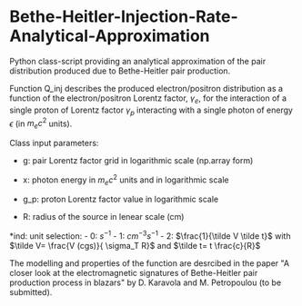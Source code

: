 # Bethe-Heitler-Injection-Rate-Analytical-Approximation
Python class-script providing an analytical approximation of the pair distribution produced due to Bethe-Heitler pair production.

Function Q_inj describes the produced electron/positron distribution as a function of the electron/positron Lorentz factor, $\gamma_e$, for the interaction of a single proton of Lorentz factor $\gamma_p$
interacting with a single photon of energy $\epsilon$ (in $m_e c^2$ units). 

Class input parameters:
 * g: pair Lorentz factor grid in logarithmic scale (np.array form)

 * x: photon energy in $m_e c^2$ units and in logarithmic scale 

 * g_p: proton Lorentz factor value in logarithmic scale

 * R: radius of the source in lenear scale (cm)

 *ind: unit selection:
       - 0: $s^{-1}$
       - 1: $cm^{-3} s^{-1}$
       - 2: $\frac{1}{\tilde V \tilde t}$ with $\tilde V= \frac{V (cgs)}{ \sigma_T R}$ and $\tilde t= t \frac{c}{R}$

The modelling and properties of the function are desrcibed in the paper "A closer look at the electromagnetic signatures of Bethe-Heitler pair production process in blazars" by D. Karavola and M. Petropoulou (to be submitted).

